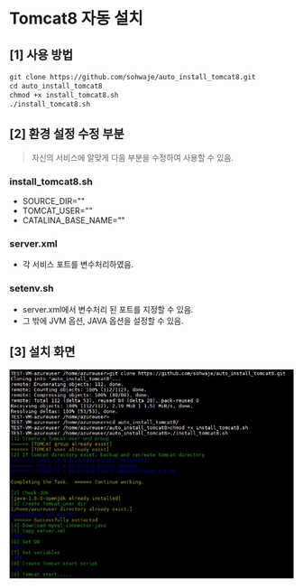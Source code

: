# Tomcat8 자동 설치

## [1] 사용 방법
```
git clone https://github.com/sohwaje/auto_install_tomcat8.git
cd auto_install_tomcat8
chmod +x install_tomcat8.sh
./install_tomcat8.sh
```
## [2] 환경 설정 수정 부분
> 자신의 서비스에 알맞게 다음 부분을 수정하여 사용할 수 있음.

### install_tomcat8.sh
- SOURCE_DIR=""
- TOMCAT_USER=""
- CATALINA_BASE_NAME=""

### server.xml
- 각 서비스 포트를 변수처리하였음.

### setenv.sh
- server.xml에서 변수처리 된 포트를 지정할 수 있음.
- 그 밖에 JVM 옵션, JAVA 옵션을 설정할 수 있음.

## [3] 설치 화면
![alt text](/readme-img/install.JPG)
